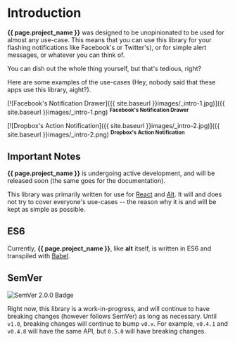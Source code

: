 # Introduction

**{{ page.project_name }}** was designed to be unopinionated to be used for almost any use-case. This means that you can use this library for your flashing notifications like Facebook's or Twitter's), or for simple alert messages, or whatever you can think of.

You can dish out the whole thing yourself, but that's tedious, right?

Here are some examples of the use-cases (Hey, nobody said that these apps use this library, aight?).

[![Facebook's Notification Drawer]({{ site.baseurl }}images/_intro-1.jpg)]({{ site.baseurl }}images/_intro-1.png)
<sup>**Facebook's Notification Drawer**</sup>

[![Dropbox's Action Notification]({{ site.baseurl }}images/_intro-2.jpg)]({{ site.baseurl }}images/_intro-2.png)
<sup>**Dropbox's Action Notification**</sup>


## Important Notes

**{{ page.project_name }}** is undergoing active development, and will be released soon (the same goes for the documentation).

This library was primarily written for use for [React](https://facebook.github.io/react) and [Alt](https://alt.js.org). It will and does not try to cover everyone's use-cases -- the reason why it is and will be kept as simple as possible.

## ES6

Currently, **{{ page.project_name }}**, like **alt** itself, is written in ES6 and transpiled with [Babel](https://babeljs.org).

## SemVer

![SemVer 2.0.0 Badge](https://img.shields.io/badge/semver-2.0.0-blue.svg?style=flat-square)

Right now, this library is a work-in-progress, and will continue to have breaking changes (however follows SemVer) as long as necessary. Until `v1.0`, breaking changes will continue to bump `v0.x`. For example, `v0.4.1` and `v0.4.8` will have the same API, but `0.5.0` will have breaking changes.
